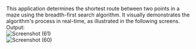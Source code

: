This application determines the shortest route between two points in a maze using the breadth-first search algorithm. It visually demonstrates the algorithm's process in real-time, as illustrated in the following screens.
Output:
<br/>
![Screenshot (61)](https://github.com/DISHA2004/SHORTEST-PATH-/assets/78337260/ed204cd8-fd39-43d8-aac3-b70bbb18fc93)
<br/>
![Screenshot (60)](https://github.com/DISHA2004/SHORTEST-PATH-/assets/78337260/cfc90927-030d-478e-ac0b-2d9b5e60709b)
